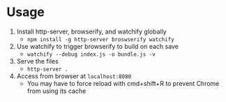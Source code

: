 # Usage

1. Install http-server, browserify, and watchify globally
   * `npm install -g http-server broswserify watchify`
2. Use watchify to trigger browserify to build on each save
   * `watchify --debug index.js -o bundle.js -v`
3. Serve the files
   * `http-server .`
4. Access from browser at `localhost:8080`
   * You may have to force reload with cmd+shift+R to prevent Chrome from using its cache
